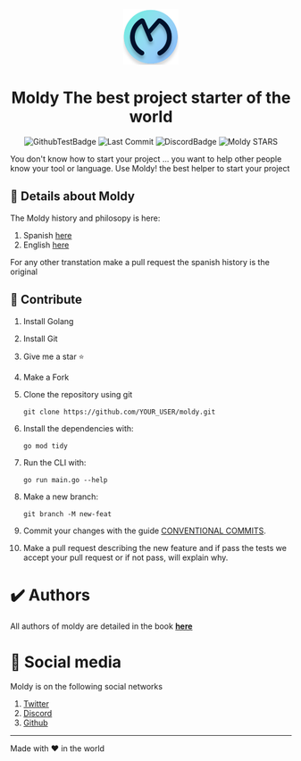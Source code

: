 <div align="center">
  <p>
    <img width="100" src="./docs/img/icon.png">
  </p>
  <h1>Moldy The best project starter of the world</h1>
</div>

<div align="center">

![GithubTestBadge](https://img.shields.io/github/workflow/status/Moldy-Community/moldy/Go?label=Tests&logo=github)
![Last Commit](https://img.shields.io/github/last-commit/Moldy-Community/moldy)
![DiscordBadge](https://img.shields.io/discord/842085043777831012?logo=discord&logoColor=white)
![Moldy STARS](https://img.shields.io/github/stars/Moldy-Community/moldy?style=social)

</div>

You don't know how to start your project ... you want to help other people know your tool or language. Use Moldy! the best helper to start your project
<br>

## 📃 Details about Moldy

The Moldy history and philosopy is here:

1. Spanish [here](./docs/history/HISTORY_ES.md)
2. English [here](./docs/history/HISTORY_EN.md)

For any other transtation make a pull request the spanish history is the original

## 🧐 Contribute
1. Install Golang
2. Install Git
3. Give me a star ⭐
4. Make a Fork
5. Clone the repository using git
   ```
   git clone https://github.com/YOUR_USER/moldy.git
   ```
6. Install the dependencies with:
   ```
   go mod tidy
   ```
7. Run the CLI with:
   ```
   go run main.go --help
   ```
8. Make a new branch:
   ```
   git branch -M new-feat
   ```
9. Commit your changes with the guide [CONVENTIONAL COMMITS](https://www.conventionalcommits.org/en/v1.0.0/).

10. Make a pull request describing the new feature and if pass the tests we accept your pull request or if not pass, will explain why.

# ✔️ Authors

All authors of moldy are detailed in the book **[here](https://moldybook.netlify.app/docs)**

# 📱  Social media

Moldy is on the following social networks

1. [Twitter](https://twitter.com/CommunityMoldy)
2. [Discord](https://discord.gg/2uwzhmJdfw)
3. [Github](https://github.com/Moldy-Community)


---

Made with ❤️ in the world
